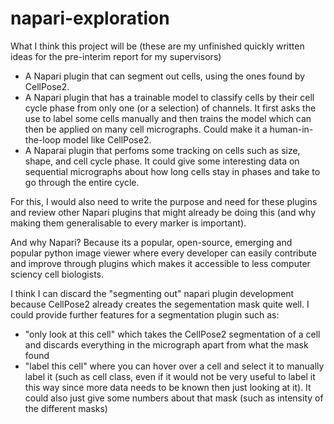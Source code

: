 # napari-exploration

What I think this project will be (these are my unfinished quickly written ideas for the pre-interim report for my supervisors)
- A Napari plugin that can segment out cells, using the ones found by CellPose2.
- A Napari plugin that has a trainable model to classify cells by their cell cycle phase from only one (or a selection) of channels. It first asks the use to label some cells manually and then trains the model which can then be applied on many cell micrographs. Could make it a human-in-the-loop model like CellPose2.
- A Naparai plugin that perfoms some tracking on cells such as size, shape, and cell cycle phase. It could give some interesting data on sequential micrographs about how long cells stay in phases and take to go through the entire cycle.

For this, I would also need to write the purpose and need for these plugins and review other Napari plugins that might already be doing this (and why making them generalisable to every marker is important).

And why Napari? Because its a popular, open-source, emerging and popular python image viewer where every developer can easily contribute and improve through plugins which makes it accessible to less computer sciency cell biologists.

I think I can discard the "segmenting out" napari plugin development because CellPose2 already creates the segementation mask quite well. I could provide further features for a segmentation plugin such as:
- "only look at this cell" which takes the CellPose2 segmentation of a cell and discards everything in the micrograph apart from what the mask found
- "label this cell" where you can hover over a cell and select it to manually label it (such as cell class, even if it would not be very useful to label it this way since more data needs to be known then just looking at it). It could also just give some numbers about that mask (such as intensity of the different masks)
